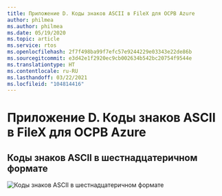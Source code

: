 ```yaml
---
title: Приложение D. Коды знаков ASCII в FileX для ОСРВ Azure
author: philmea
ms.author: philmea
ms.date: 05/19/2020
ms.topic: article
ms.service: rtos
ms.openlocfilehash: 2f7f498ba99f7efc57e9244229e03343e22de86b
ms.sourcegitcommit: e3d42e1f2920ec9cb002634b542bc20754f9544e
ms.translationtype: HT
ms.contentlocale: ru-RU
ms.lasthandoff: 03/22/2021
ms.locfileid: "104814416"
---
```

# <a name="appendix-d---azure-rtos-filex-ascii-character-codes"></a>Приложение D. Коды знаков ASCII в FileX для ОСРВ Azure

## <a name="ascii-character-codes-in-hex"></a>**Коды знаков ASCII в шестнадцатеричном формате**

![Коды знаков ASCII в шестнадцатеричном формате](./media/user-guide/ascii-character-codes-hex.png)
